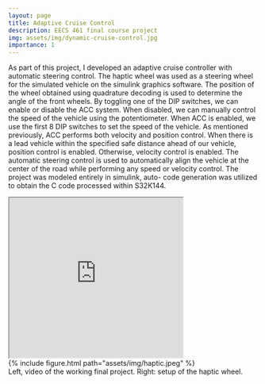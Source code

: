 ```yaml
---
layout: page
title: Adaptive Cruise Control
description: EECS 461 final course project
img: assets/img/dynamic-cruise-control.jpg
importance: 1
---
```


As part of this project, I
developed an adaptive cruise controller with automatic steering
control. The haptic wheel was used as a steering wheel for
the simulated vehicle on the simulink graphics software. The
position of the wheel obtained using quadrature decoding is
used to determine the angle of the front wheels. By toggling
one of the DIP switches, we can enable or disable the ACC
system. When disabled, we can manually control the speed of
the vehicle using the potentiometer. When ACC is enabled,
we use the first 8 DIP switches to set the speed of the vehicle.
As mentioned previously, ACC performs both velocity and
position control. When there is a lead vehicle within the
specified safe distance ahead of our vehicle, position control is
enabled. Otherwise, velocity control is enabled. The automatic
steering control is used to automatically align the vehicle at
the center of the road while performing any speed or velocity
control. The project was modeled entirely in simulink, auto-
code generation was utilized to obtain the C code processed
within S32K144.


<div class="row">
    <div class="col-sm mt-3 mt-md-0">
        <iframe src="https://drive.google.com/file/d/1s90g8vkiLGhlbYOCSgmCIyB8rntlR7on/preview" width="350" height="323" allow="autoplay"></iframe>
    </div>
    <div class="col-sm mt-3 mt-md-0">
        {% include figure.html path="assets/img/haptic.jpeg" %}
    </div>
</div>
<div class="caption">
   Left, video of the working final project. Right: setup of the haptic wheel. 
</div>

